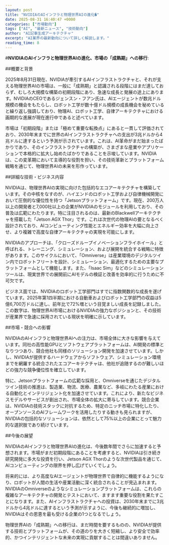```yaml
---
layout: post
title: "NVIDIAのAIインフラと物理世界AIの進化�"
date: 2025-08-31 16:40:47 +0000
categories: ["市場動向"]
tags: ["AI", "最新ニュース", "技術動向"]
author: "AI記事生成アーキテクチャ"
excerpt: "AI業界の最新動向について詳しく解説します。"
reading_time: 8
---
```

#**NVIDIAのAIインフラと物理世界AIの進化、市場の「成熟期」への移行**:

##概要と背景

2025年8月31日現在、NVIDIAが牽引するAIインフラストラクチャと、それが支える物理世界AIの市場は、一般に「成熟期」と認識される段階にはまだ達しておらず、むしろ大規模な構築の初期段階にあり、急速な成長と発展の途上にあります。NVIDIAのCEOであるジェンスン・フアン氏は、AIエージェントが数兆ドル規模の機会をもたらし、ロボット工学が数十億ドル規模の成長機会を秘めていると繰り返し強調しており、物理AI、ロボット工学、自律アーキテクチャにおける画期的な進展が現在進行中であると述べています。

市場は「初期段階」または「極めて重要な転換点」にあると一貫して評価されており、2030年末までに世界のAIインフラストラクチャへの支出が3兆ドルから4兆ドルに達するという予測が示されています。これは、AI革命がまだ始まったばかりであり、そのインフラストラクチャの構築が、さまざまな産業やアプリケーションで本格的に拡大し始めたばかりであることを示唆しています。NVIDIAは、この変革期において主導的な役割を担い、その技術革新とプラットフォーム戦略を通じて、物理世界AIの未来を形作っています。

##詳細な技術・ビジネス内容

NVIDIAは、物理世界AIの実現に向けた包括的なエコアーキテクチャを構築しています。その中核をなすのが、ハイエンドのロボット工学および自律機械開発において圧倒的な優位性を持つ「Jetsonプラットフォーム」です。現在、200万人以上の開発者と7,000社以上の企業がNVIDIAのモジュールを利用しており、その普及は広範にわたります。特に注目されるのは、最新のBlackwellアーキテクチャを搭載した「Jetson AGX Thor」です。これは次世代の物理AIの要となるべく設計されており、AIコンピューティング性能とエネルギー効率を大幅に向上させ、より複雑で高度な自律アーキテクチャの実現を可能にします。

NVIDIAのアプローチは、「クローズドループイノベーションフライホイール」と呼ばれる、トレーニング、シミュレーション、および展開を統合する戦略に特徴があります。このサイクルにおいて、「Omniverse」は産業環境のデジタルツイン内でロボットフリートを設計、シミュレーション、最適化するための主要なプラットフォームとして機能します。また、「Isaac Sim」などのシミュレーションツールは、現実世界での展開前にAIモデルの検証と改善を効率的に行うために不可欠です。

ビジネス面では、NVIDIAのロボット工学部門はすでに指数関数的な成長を遂げています。2025年第1四半期における自動車およびロボット工学部門の収益は5億6,700万ドルに達し、前年比で72%増という目覚ましい成長を記録しました。この数字は、物理世界AI市場におけるNVIDIAの強力なポジションと、その技術が産業界で急速に採用されている現状を明確に示しています。

##市場・競合への影響

NVIDIAのAIインフラと物理世界AIへの注力は、市場全体に大きな影響を与えています。同社の高性能GPUとソフトウェアプラットフォームは、AI開発の標準となりつつあり、競合他社も同様のソリューション開発を加速させています。しかし、NVIDIAが提供するハードウェアからソフトウェア、シミュレーション環境までを網羅する統合されたエコアーキテクチャは、他社が追随するのが難しいほどの強力な競争優位性を確立しています。

特に、Jetsonプラットフォームの広範な採用と、Omniverseを通じたデジタルツイン技術の推進は、製造業、物流、医療、農業など、多岐にわたる産業における自動化とインテリジェント化を加速させています。これにより、新たなビジネスモデルやサービスが創出され、市場全体の拡大に寄与しています。競合企業は、NVIDIAの技術スタックに対抗するため、特定のニッチ市場に特化したり、オープンソースのAIフレームワークを活用したりする動きも見られますが、NVIDIAの包括的なソリューションは、依然として75%以上の企業にとって魅力的な選択肢であり続けています。

##今後の展望

NVIDIAのAIインフラと物理世界AIの進化は、今後数年間でさらに加速すると予想されます。市場がまだ初期段階にあることを考慮すると、NVIDIAは引き続き研究開発に多大な投資を行い、Jetson AGX Thorのような次世代製品を通じて、AIコンピューティングの限界を押し広げていくでしょう。

将来的には、より高度なAIエージェントが物理世界で自律的に機能するようになり、ロボットが人間の生活や産業活動に深く統合されることが見込まれます。NVIDIAのOmniverseのようなシミュレーションプラットフォームは、これらの複雑なアーキテクチャの開発とテストにおいて、ますます重要な役割を果たすことになります。また、AIインフラストラクチャへの投資は、2030年末までに3兆ドルから4兆ドルに達するという予測が示すように、今後も継続的に増加し、NVIDIAはその恩恵を最も受ける企業の1つとなるでしょう。

物理世界AIの「成熟期」への移行は、まだ時間を要するものの、NVIDIAが提供する技術とプラットフォームが、その道のりを大きく短縮し、より安全で効率的、かつインテリジェントな未来の実現に貢献することは間違いありません。
